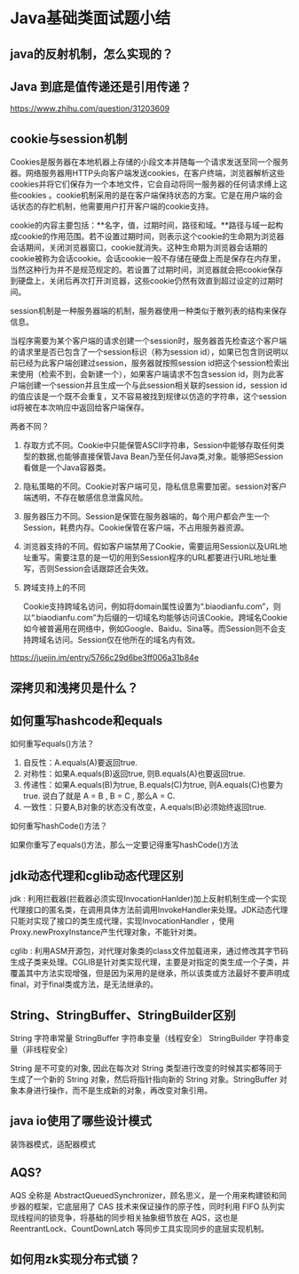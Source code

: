 # Java基础类面试题小结

## java的反射机制，怎么实现的？

## Java 到底是值传递还是引用传递？

https://www.zhihu.com/question/31203609



## cookie与session机制

Cookies是服务器在本地机器上存储的小段文本并随每一个请求发送至同一个服务器。网络服务器用HTTP头向客户端发送cookies，在客户终端，浏览器解析这些cookies并将它们保存为一个本地文件，它会自动将同一服务器的任何请求缚上这些cookies 。cookie机制采用的是在客户端保持状态的方案。它是在用户端的会话状态的存贮机制，他需要用户打开客户端的cookie支持。

cookie的内容主要包括：**名字，值，过期时间，路径和域。**路径与域一起构成cookie的作用范围。若不设置过期时间，则表示这个cookie的生命期为浏览器会话期间，关闭浏览器窗口，cookie就消失。这种生命期为浏览器会话期的cookie被称为会话cookie。会话cookie一般不存储在硬盘上而是保存在内存里，当然这种行为并不是规范规定的。若设置了过期时间，浏览器就会把cookie保存到硬盘上，关闭后再次打开浏览器，这些cookie仍然有效直到超过设定的过期时间。



session机制是一种服务器端的机制，服务器使用一种类似于散列表的结构来保存信息。

当程序需要为某个客户端的请求创建一个session时，服务器首先检查这个客户端的请求里是否已包含了一个session标识（称为session id），如果已包含则说明以前已经为此客户端创建过session，服务器就按照session id把这个session检索出来使用（检索不到，会新建一个），如果客户端请求不包含session id，则为此客户端创建一个session并且生成一个与此session相关联的session id，session id的值应该是一个既不会重复，又不容易被找到规律以仿造的字符串，这个session id将被在本次响应中返回给客户端保存。

两者不同？

1. 存取方式不同。Cookie中只能保管ASCII字符串，Session中能够存取任何类型的数据,也能够直接保管Java Bean乃至任何Java类,对象。能够把Session看做是一个Java容器类。

2. 隐私策略的不同。Cookie对客户端可见，隐私信息需要加密。session对客户端透明，不存在敏感信息泄露风险。

3. 服务器压力不同。Session是保管在服务器端的，每个用户都会产生一个Session，耗费内存。Cookie保管在客户端，不占用服务器资源。

4. 浏览器支持的不同。假如客户端禁用了Cookie，需要运用Session以及URL地址重写。需要注意的是一切的用到Session程序的URL都要进行URL地址重写，否则Session会话跟踪还会失效。

5. 跨域支持上的不同

   Cookie支持跨域名访问，例如将domain属性设置为“.biaodianfu.com”，则以“.biaodianfu.com”为后缀的一切域名均能够访问该Cookie。跨域名Cookie如今被普遍用在网络中，例如Google、Baidu、Sina等。而Session则不会支持跨域名访问。Session仅在他所在的域名内有效。

https://juejin.im/entry/5766c29d6be3ff006a31b84e



## 深拷贝和浅拷贝是什么？



## 如何重写hashcode和equals

如何重写equals()方法？

1. 自反性：A.equals(A)要返回true.
2. 对称性：如果A.equals(B)返回true, 则B.equals(A)也要返回true.
3. 传递性：如果A.equals(B)为true, B.equals(C)为true, 则A.equals(C)也要为true. 说白了就是 A = B , B = C , 那么A = C.
4. 一致性：只要A,B对象的状态没有改变，A.equals(B)必须始终返回true.



如何重写hashCode()方法？

如果你重写了equals()方法，那么一定要记得重写hashCode()方法



## jdk动态代理和cglib动态代理区别

jdk : 利用拦截器(拦截器必须实现InvocationHanlder)加上反射机制生成一个实现代理接口的匿名类，在调用具体方法前调用InvokeHandler来处理。JDK动态代理只能对实现了接口的类生成代理，实现InvocationHandler ，使用Proxy.newProxyInstance产生代理对象，不能针对类。

cglib : 利用ASM开源包，对代理对象类的class文件加载进来，通过修改其字节码生成子类来处理。CGLIB是针对类实现代理，主要是对指定的类生成一个子类，并覆盖其中方法实现增强，但是因为采用的是继承，所以该类或方法最好不要声明成final，对于final类或方法，是无法继承的。

## String、StringBuffer、StringBuilder区别

String 字符串常量
StringBuffer 字符串变量（线程安全）
StringBuilder 字符串变量（非线程安全）

String 是不可变的对象, 因此在每次对 String 类型进行改变的时候其实都等同于生成了一个新的 String 对象，然后将指针指向新的 String 对象。StringBuffer 对象本身进行操作，而不是生成新的对象，再改变对象引用。

## java io使用了哪些设计模式

装饰器模式，适配器模式



## AQS?

AQS 全称是 AbstractQueuedSynchronizer，顾名思义，是一个用来构建锁和同步器的框架，它底层用了 CAS 技术来保证操作的原子性，同时利用 FIFO 队列实现线程间的锁竞争，将基础的同步相关抽象细节放在 AQS，这也是 ReentrantLock、CountDownLatch 等同步工具实现同步的底层实现机制。



## 如何用zk实现分布式锁？

